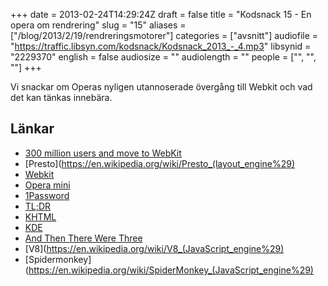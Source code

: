 +++
date = 2013-02-24T14:29:24Z
draft = false
title = "Kodsnack 15 - En opera om rendrering"
slug = "15"
aliases = ["/blog/2013/2/19/rendreringsmotorer"]
categories = ["avsnitt"]
audiofile = "https://traffic.libsyn.com/kodsnack/Kodsnack_2013_-_4.mp3"
libsynid = "2229370"
english = false
audiosize = ""
audiolength = ""
people = ["", "", ""]
+++

Vi snackar om Operas nyligen utannoserade övergång till Webkit och vad det kan tänkas innebära.

## Länkar ##

* [300 million users and move to WebKit](http://my.opera.com/ODIN/blog/300-million-users-and-move-to-webkit)
* [Presto](https://en.wikipedia.org/wiki/Presto_(layout_engine%29)
* [Webkit](https://en.wikipedia.org/wiki/WebKit)
* [Opera mini](https://en.wikipedia.org/wiki/Opera_mini)
* [1Password](https://agilebits.com/onepassword)
* [TL;DR](https://en.wikipedia.org/wiki/Wikipedia:Too_long;_didn%27t_read)
* [KHTML](https://en.wikipedia.org/wiki/Khtml)
* [KDE](https://en.wikipedia.org/wiki/KDE)
* [And Then There Were Three](http://robert.ocallahan.org/2013/02/and-then-there-were-three.html)
* [V8](https://en.wikipedia.org/wiki/V8_(JavaScript_engine%29)
* [Spidermonkey](https://en.wikipedia.org/wiki/SpiderMonkey_(JavaScript_engine%29)

